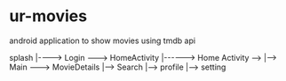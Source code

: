 # ur-movies
android application to show movies using tmdb api 


splash |----> Login ---> HomeActivity 
       |------> Home Activity -->
                                 |--> Main    ---> MovieDetails
                                 |--> Search
                                 |--> profile
                                 |--> setting
